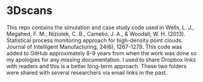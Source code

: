 # 3Dscans
This repo contains the simulation and case study code used in Wells, L. J., Megahed, F. M., Niziolek, C. B., Camelio, J. A., &amp; Woodall, W. H. (2013). Statistical process monitoring approach for high-density point clouds. Journal of Intelligent Manufacturing, 24(6), 1267-1279. This code was added to GitHub approximately 8-9 years from when the work was done so my apologies for any missing documentation. I used to share Dropbox links with readers and this is a better long-term approach. These two folders were shared with several researchers via email links in the past. 
